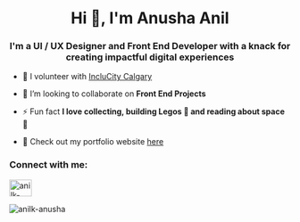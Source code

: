 <h1 align="center">Hi 👋, I'm Anusha Anil</h1>
<h3 align="center"> I'm a UI / UX Designer and Front End Developer with a knack for
creating impactful digital experiences </h3>

- 🔭 I volunteer with [IncluCity Calgary](https://www.inclucitycalgary.ca/)

- 🌱 I’m looking to collaborate on **Front End Projects**

- ⚡ Fun fact **I love collecting, building Legos 🙂 and reading about space 🚀**

- 🎯 Check out my portfolio website [here](https://anusha-anilkumar.netlify.app/) 

<h3 align="left">Connect with me:</h3>
<p align="left">
<a href="https://linkedin.com/in/anilk-anusha" target="blank"><img align="center" src="https://raw.githubusercontent.com/rahuldkjain/github-profile-readme-generator/master/src/images/icons/Social/linked-in-alt.svg" alt="anilk-anusha" height="30" width="40" /></a>
</p>


<p><img align="center" src="https://github-readme-stats.vercel.app/api/top-langs?username=anilk-anusha&show_icons=true&locale=en&layout=compact" alt="anilk-anusha" /></p>
